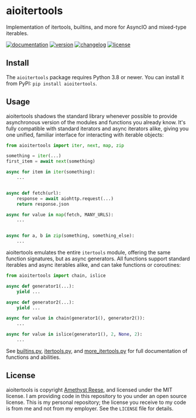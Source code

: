# aioitertools

Implementation of itertools, builtins, and more for AsyncIO and mixed-type iterables.

[![documentation](https://readthedocs.org/projects/aioitertools/badge/?version=latest)](https://aioitertools.omnilib.dev)
[![version](https://img.shields.io/pypi/v/aioitertools.svg)](https://pypi.org/project/aioitertools)
[![changelog](https://img.shields.io/badge/change-log-blue)](https://aioitertools.omnilib.dev/en/latest/changelog.html)
[![license](https://img.shields.io/pypi/l/aioitertools.svg)](https://github.com/omnilib/aioitertools/blob/master/LICENSE)

## Install

The `aioitertools` package requires Python 3.8 or newer.
You can install it from PyPI: `pip install aioitertools`.

## Usage

aioitertools shadows the standard library whenever possible to provide
asynchronous version of the modules and functions you already know.  It's
fully compatible with standard iterators and async iterators alike, giving
you one unified, familiar interface for interacting with iterable objects:

```python
from aioitertools import iter, next, map, zip

something = iter(...)
first_item = await next(something)

async for item in iter(something):
    ...


async def fetch(url):
    response = await aiohttp.request(...)
    return response.json

async for value in map(fetch, MANY_URLS):
    ...


async for a, b in zip(something, something_else):
    ...
```

aioitertools emulates the entire `itertools` module, offering the same
function signatures, but as async generators.  All functions support
standard iterables and async iterables alike, and can take functions or
coroutines:

```python
from aioitertools import chain, islice

async def generator1(...):
    yield ...

async def generator2(...):
    yield ...

async for value in chain(generator1(), generator2()):
    ...

async for value in islice(generator1(), 2, None, 2):
    ...
```

See [builtins.py][], [itertools.py][], and [more_itertools.py][] for full
documentation of functions and abilities.

## License

aioitertools is copyright [Amethyst Reese](https://noswap.com), and licensed under
the MIT license.  I am providing code in this repository to you under an open
source license.  This is my personal repository; the license you receive to
my code is from me and not from my employer. See the `LICENSE` file for details.

[builtins.py]: https://github.com/omnilib/aioitertools/blob/master/aioitertools/builtins.py
[itertools.py]: https://github.com/omnilib/aioitertools/blob/master/aioitertools/itertools.py
[more_itertools.py]: https://github.com/omnilib/aioitertools/blob/master/aioitertools/more_itertools.py
